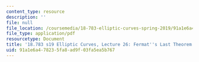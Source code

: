 ```yaml
---
content_type: resource
description: ''
file: null
file_location: /coursemedia/18-783-elliptic-curves-spring-2019/91a1e6a478235fa8ad9f03fa5ea5b767_MIT18_783S19_lec26.pdf
file_type: application/pdf
resourcetype: Document
title: '18.783 s19 Elliptic Curves, Lecture 26: Fermat''s Last Theorem'
uid: 91a1e6a4-7823-5fa8-ad9f-03fa5ea5b767
---
```

